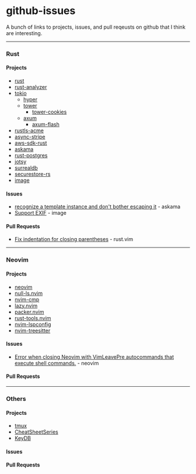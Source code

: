 # github-issues
A bunch of links to projects, issues, and pull reqeusts on github that I think are interesting.

---
### Rust

#### Projects
- [rust](https://github.com/rust-lang/rust)
- [rust-analyzer](https://github.com/rust-analyzer/rust-analyzer)
- [tokio](https://github.com/tokio-rs/tokio)
    * [hyper](https://github.com/hyperium/hyper)
    * [tower](https://github.com/tower-rs/tower)
        - [tower-cookies](https://github.com/imbolc/tower-cookies)
    * [axum](https://github.com/tokio-rs/axum)
        - [axum-flash](https://github.com/davidpdrsn/axum-flash)
        <!-- - [AxumCSRF](https://github.com/AscendingCreations/AxumCSRF) -->
- [rustls-acme](https://github.com/FlorianUekermann/rustls-acme)
- [async-stripe](https://github.com/arlyon/async-stripe)
- [aws-sdk-rust](https://github.com/awslabs/aws-sdk-rust)
- [askama](https://github.com/djc/askama)
- [rust-postgres](https://github.com/sfackler/rust-postgres)
- [jotsy](https://github.com/ohsayan/jotsy)
- [surrealdb](https://github.com/surrealdb/surrealdb)
- [securestore-rs](https://github.com/neosmart/securestore-rs)
- [image](https://github.com/image-rs/image)

#### Issues
- [recognize a template instance and don't bother escaping it](https://github.com/djc/askama/issues/108) - askama
- [Support EXIF](https://github.com/image-rs/image/issues/1045) - image

#### Pull Requests
- [Fix indentation for closing parentheses](https://github.com/rust-lang/rust.vim/pull/444) - rust.vim

---
### Neovim

#### Projects
- [neovim](https://github.com/neovim/neovim)
- [null-ls.nvim](https://github.com/jose-elias-alvarez/null-ls.nvim)
- [nvim-cmp](https://github.com/hrsh7th/nvim-cmp)
- [lazy.nvim](https://github.com/folke/lazy.nvim)
- [packer.nvim](https://github.com/wbthomason/packer.nvim)
- [rust-tools.nvim](https://github.com/simrat39/rust-tools.nvim)
- [nvim-lspconfig](https://github.com/neovim/nvim-lspconfig)
- [nvim-treesitter](https://github.com/nvim-treesitter/nvim-treesitter)

#### Issues
- [Error when closing Neovim with VimLeavePre autocommands that execute shell commands.](https://github.com/neovim/neovim/issues/21856) - neovim

#### Pull Requests

---
### Others

#### Projects
- [tmux](https://github.com/tmux/tmux)
- [CheatSheetSeries](https://github.com/OWASP/CheatSheetSeries)
- [KeyDB](https://github.com/Snapchat/KeyDB)

#### Issues

#### Pull Requests

